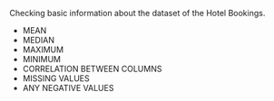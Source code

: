 Checking basic information about the dataset of the Hotel Bookings.
 - MEAN
 - MEDIAN
 - MAXIMUM
 - MINIMUM
 - CORRELATION BETWEEN COLUMNS
 - MISSING VALUES
 - ANY NEGATIVE VALUES
